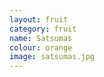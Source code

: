 ```yaml
---
layout: fruit
category: fruit
name: Satsumas
colour: orange
image: satsumas.jpg
---
```


<!--Markdown Language-->

